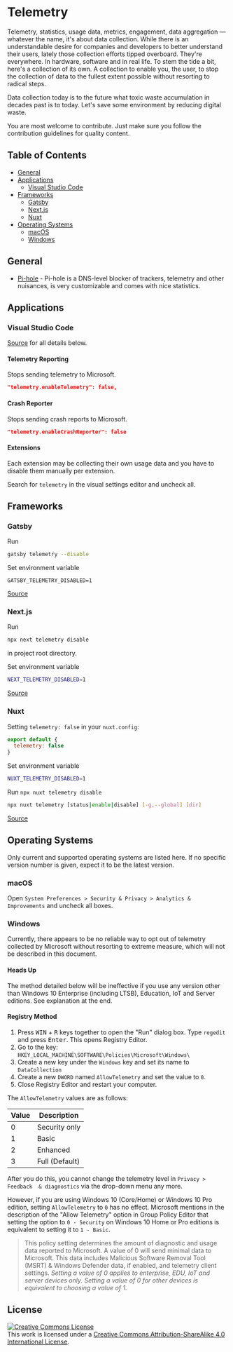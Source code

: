 # Telemetry

Telemetry, statistics, usage data, metrics, engagement, data aggregation — 
whatever the name, it's about data collection. While there is an understandable 
desire for companies and developers to better understand their users, lately 
those collection efforts tipped overboard. They're everywhere. In hardware, 
software and in real life. To stem the tide a bit, here's a collection of its 
own. A collection to enable you, the user, to stop the collection of data to 
the fullest extent possible without resorting to radical steps.

Data collection today is to the future what toxic waste accumulation in decades 
past is to today. Let's save some environment by reducing digital waste.

You are most welcome to contribute. Just make sure you follow the contribution 
guidelines for quality content.

## Table of Contents

- [General](#general)
- [Applications](#applications)
    - [Visual Studio Code](#visual-studio-code)
- [Frameworks](#frameworks)
    - [Gatsby](#gatsby)
    - [Next.js](#nextjs)
    - [Nuxt](#nuxt)
- [Operating Systems](#operating-systems)
    - [macOS](#macos)
    - [Windows](#windows)

## General

- [Pi-hole](https://pi-hole.net) - Pi-hole is a DNS-level blocker of trackers, 
  telemetry and other nuisances, is very customizable and comes with nice 
  statistics.

## Applications

### Visual Studio Code

[Source](https://code.visualstudio.com/docs/getstarted/telemetry) for all 
details below.

#### Telemetry Reporting
Stops sending telemetry to Microsoft.
```json
"telemetry.enableTelemetry": false,
```

#### Crash Reporter
Stops sending crash reports to Microsoft.
```json
"telemetry.enableCrashReporter": false
```

#### Extensions
Each extension may be collecting their own usage data and you have to disable
them manually per extension.

Search for `telemetry` in the visual settings editor and uncheck all.

## Frameworks

### Gatsby

Run

```sh
gatsby telemetry --disable
```

Set environment variable

```
GATSBY_TELEMETRY_DISABLED=1
```

[Source](https://www.gatsbyjs.org/docs/telemetry/)

### Next.js

Run

```sh
npx next telemetry disable
```

in project root directory.

Set environment variable

```sh
NEXT_TELEMETRY_DISABLED=1
```

[Source](https://nextjs.org/telemetry/)

### Nuxt

Setting `telemetry: false` in your `nuxt.config`:

```js
export default {
  telemetry: false
}
```

Set environment variable

```sh
NUXT_TELEMETRY_DISABLED=1
```

Run `npx nuxt telemetry disable`

```sh
npx nuxt telemetry [status|enable|disable] [-g,--global] [dir]
```

[Source](https://github.com/nuxt/telemetry#opting-out)

## Operating Systems

Only current and supported operating systems are listed here. If no specific 
version number is given, expect it to be the latest version.

### macOS

Open `System Preferences > Security & Privacy > Analytics & Improvements` and 
uncheck all boxes.

### Windows

Currently, there appears to be no reliable way to opt out of telemetry 
collected by Microsoft without resorting to extreme measure, which will not be 
described in this document.

#### Heads Up

The method detailed below will be ineffective if you use any version other than 
Windows 10 Enterprise (including LTSB), Education, IoT and Server editions. See 
explanation at the end.

#### Registry Method

1. Press <kbd>WIN</kbd> + <kbd>R</kbd> keys together to open the "Run" dialog 
   box. Type `regedit` and press <kbd>Enter</kbd>. This opens Registry Editor.
2. Go to the key: `HKEY_LOCAL_MACHINE\SOFTWARE\Policies\Microsoft\Windows\`
3. Create a new key under the `Windows` key and set its name to 
   `DataCollection`
4. Create a new `DWORD` named `AllowTelemetry` and set the value to `0`.
5. Close Registry Editor and restart your computer.

The `AllowTelemetry` values are as follows:

Value | Description
----- | -----------
0     | Security only
1     | Basic
2     | Enhanced
3     | Full (Default)

After you do this, you cannot change the telemetry level in `Privacy > Feedback 
& diagnostics` via the drop-down menu any more.

However, if you are using Windows 10 (Core/Home) or Windows 10 Pro edition, 
setting `AllowTelemetry` to `0` has no effect. Microsoft mentions in the 
description of the "Allow Telemetry" option in Group Policy Editor that setting 
the option to `0 - Security` on Windows 10 Home or Pro editions is equivalent 
to setting it to `1 - Basic`.

> This policy setting determines the amount of diagnostic and usage data 
> reported to Microsoft. A value of 0 will send minimal data to Microsoft. This 
> data includes Malicious Software Removal Tool (MSRT) & Windows Defender data, 
> if enabled, and telemetry client settings. *Setting a value of 0 applies to 
> enterprise, EDU, IoT and server devices only. Setting a value of 0 for other 
> devices is equivalent to choosing a value of 1.*

## License

<a rel="license" href="https://creativecommons.org/licenses/by-sa/4.0/"><img alt="Creative Commons License" style="border-width:0" src="https://licensebuttons.net/l/by-sa/4.0/88x31.png" /></a><br />This work is licensed under a <a rel="license" href="https://creativecommons.org/licenses/by-sa/4.0/">Creative Commons Attribution-ShareAlike 4.0 International License</a>.
